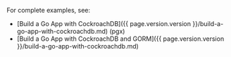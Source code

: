 For complete examples, see:

- [Build a Go App with CockroachDB]({{ page.version.version }}/build-a-go-app-with-cockroachdb.md) (pgx)
- [Build a Go App with CockroachDB and GORM]({{ page.version.version }}/build-a-go-app-with-cockroachdb.md)
